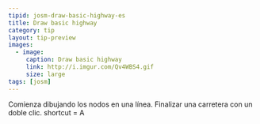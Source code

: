 ```yaml
---
tipid: josm-draw-basic-highway-es
title: Draw basic highway
category: tip
layout: tip-preview
images:
  - image:
     caption: Draw basic highway
     link: http://i.imgur.com/Qv4WBS4.gif
     size: large
tags: [josm]
---
```

Comienza dibujando los nodos en una línea. Finalizar una carretera con un doble clic. shortcut = A

